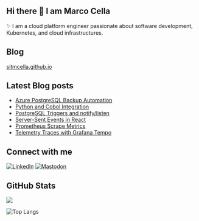 <!-- Heading -->

## Hi there 👋 I am Marco Cella

✨ I am a cloud platform engineer passionate about software development, Kubernetes, and cloud infrastructures.

<!-- Blog section -->

<h2>Blog</h2>

<a href="https://sitmcella.github.io">sitmcella.github.io</a>

<h2>Latest Blog posts</h2>

- [Azure PostgreSQL Backup Automation](https://sitmcella.github.io/?/post_20250726)
- [Python and Cobol Integration](https://sitmcella.github.io/?/post_20250626)
- [PostgreSQL Triggers and notify/listen](https://sitmcella.github.io/?/post_20250525)
- [Server-Sent Events in React](https://sitmcella.github.io/?/post_20250427)
- [Prometheus Scrape Metrics](https://sitmcella.github.io/?/post_20250322)
- [Telemetry Traces with Grafana Tempo](https://sitmcella.github.io/?/post_20250301)

<!-- Connect section -->

<h2>Connect with me</h2>

<p>
  <a href="https://www.linkedin.com/in/marco-cella-48391a5b"><img src="https://img.shields.io/badge/LinkedIn-marco%20cella-blue?style=plastic&logoColor=fff&link=https%3A%2F%2Fwww.linkedin.com%2Fin%2Fmarco-cella-48391a5b" alt="LinkedIn"></a> 
  <a href="https://mastodon.social/@marco_cella
/"><img src="https://img.shields.io/badge/marco%20cella-blue?style=plastic&logo=mastodon&logoColor=fff&link=https%3A%2F%2Fmastodon.social%2F%40marco_cella" alt="Mastodon"></a>
</p>

<!-- GitHub section -->
 
<h2>GitHub Stats</h2>

<a href="">
  <img align="centre" src="https://github-readme-stats.vercel.app/api?username=sitMCella&count_private=true&include_all_commits=true&show_icons=true&title_color=007bff&text_color=e7e7e7&icon_color=007bff&bg_color=171c28" />
<a />
  
![Top Langs](https://github-readme-stats.vercel.app/api/top-langs/?username=sitMCella&layout=compact&title_color=007bff&text_color=e7e7e7&icon_color=007bff&bg_color=171c28)

<!--
**sitMCella/sitMCella** is a ✨ _special_ ✨ repository because its `README.md` (this file) appears on your GitHub profile.

Here are some ideas to get you started:

- 🔭 I’m currently working on ...
- 🌱 I’m currently learning ...
- 👯 I’m looking to collaborate on ...
- 🤔 I’m looking for help with ...
- 💬 Ask me about ...
- 📫 How to reach me: ...
- 😄 Pronouns: ...
- ⚡ Fun fact: ...
-->
